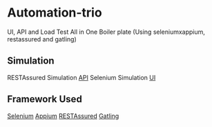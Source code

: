 # Automation-trio
UI, API and Load Test All in One Boiler plate (Using seleniumxappium, restassured and gatling)

## Simulation
RESTAssured Simulation
[API](API.gif)
Selenium Simulation
[UI](ui.gif)

## Framework Used
[Selenium](https://www.selenium.dev/)
[Appium](https://appium.io/)
[RESTAssured](https://rest-assured.io/)
[Gatling](https://gatling.io/)



